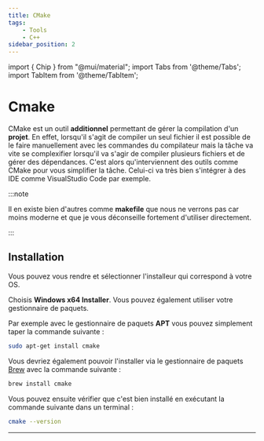 ```yaml
---
title: CMake
tags:
    - Tools
    - C++
sidebar_position: 2
---
```


import { Chip } from "@mui/material";
import Tabs from '@theme/Tabs';
import TabItem from '@theme/TabItem';

# Cmake

CMake est un outil **additionnel** permettant de gérer la compilation d'un **projet**.
En effet, lorsqu'il s'agit de compiler un seul fichier il est possible de le faire manuellement avec les commandes du compilateur mais la tâche va vite se complexifier lorsqu'il va s'agir de compiler plusieurs fichiers et de gérer des dépendances.
C'est alors qu'interviennent des outils comme CMake pour vous simplifier la tâche. Celui-ci va très bien s'intégrer à des IDE comme VisualStudio Code par exemple.

:::note

Il en existe bien d'autres comme **makefile** que nous ne verrons pas car moins moderne et que je vous déconseille fortement d'utiliser directement.

:::

## Installation

Vous pouvez vous rendre <Chip label="ici" component="a" href="https://cmake.org/download/" size="small" variant="contained" color="primary" clickable/> et sélectionner l'installeur qui correspond à votre OS.

<Tabs groupId="operating-systems">

<TabItem value="Windows" label="Windows">
Choisis <b>Windows x64 Installer</b>.
</TabItem>
<TabItem value="Linux" label="Linux">
Vous pouvez également utiliser votre gestionnaire de paquets. 

Par exemple avec le gestionnaire de paquets **APT** vous pouvez simplement taper la commande suivante :

```bash
sudo apt-get install cmake
```
</TabItem>
<TabItem value="OSX" label="OSX">
Vous devriez également pouvoir l'installer via le gestionnaire de paquets <a href="https://brew.sh/">Brew</a> avec la commande suivante : 

```bash
brew install cmake
```
</TabItem>
</Tabs>

Vous pouvez ensuite vérifier que c'est bien installé en exécutant la commande suivante dans un terminal :

```bash
cmake --version
```

---
